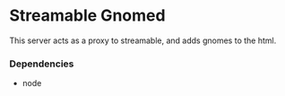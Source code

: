 # Streamable Gnomed

This server acts as a proxy to streamable, and adds gnomes to the html.

### Dependencies

- node

